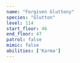 ```yaml
---
name: "Forgiven Gluttony"
species: "Glutton"
level: 114
start_floor: 46
end_floor: 47
patrol: false
mimic: false
abilities: ['Karma']
---
```

